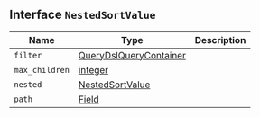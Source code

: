 ## Interface `NestedSortValue`

| Name | Type | Description |
| - | - | - |
| `filter` | [QueryDslQueryContainer](./QueryDslQueryContainer.md) | &nbsp; |
| `max_children` | [integer](./integer.md) | &nbsp; |
| `nested` | [NestedSortValue](./NestedSortValue.md) | &nbsp; |
| `path` | [Field](./Field.md) | &nbsp; |
